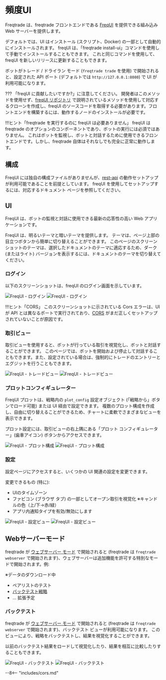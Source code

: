 # 頻度UI

Freqtrade は、freqtrade フロントエンドである [FreqUI](https://github.com/freqtrade/frequi) を提供できる組み込み Web サーバーを提供します。

デフォルトでは、UI はインストール (スクリプト、Docker) の一部として自動的にインストールされます。
freqUI は、「freqtrade install-ui」コマンドを使用して手動でインストールすることもできます。
これと同じコマンドを使用して、freqUI を新しいリリースに更新することもできます。

ボットがトレード / ドライラン モード (`freqtrade trade` を使用) で開始されると、設定された API ポート (デフォルトでは `http://127.0.0.1:8080`) で UI が利用可能になります。

??? 「freqUI に貢献したいですか?」に注意してください。
    開発者はこのメソッドを使用せず、[freqUI リポジトリ](https://github.com/freqtrade/frequi) で説明されているメソッドを使用して対応するクローンを作成し、freqUI のソースコードを取得する必要があります。フロントエンドを構築するには、動作するノードのインストールが必要です。

!!!ヒント「freqtrade を実行するのに freqUI は必要ありません」
    freqUI は freqtrade のオプションのコンポーネントであり、ボットの実行には必須ではありません。
    これはボットを監視し、ボットと対話するために使用できるフロントエンドです。しかし、freqtrade 自体はそれなしでも完全に正常に動作します。

## 構成

FreqUI には独自の構成ファイルがありませんが、[rest-api](rest-api.md) の動作セットアップが利用可能であることを前提としています。
freqUI を使用してセットアップするには、対応するドキュメント ページを参照してください。

## UI

FreqUI は、ボットの監視と対話に使用できる最新の応答性の高い Web アプリケーションです。

FreqUI は、明るいテーマと暗いテーマを提供します。
テーマは、ページ上部の目立つボタンから簡単に切り替えることができます。
このページのスクリーンショットのテーマは、選択したドキュメントのテーマに適応するため、ダーク (またはライト) バージョンを表示するには、ドキュメントのテーマを切り替えてください。

### ログイン

以下のスクリーンショットは、freqUI のログイン画面を示しています。

![FreqUI - ログイン](assets/frequi-login-CORS.png#only-dark)
![FreqUI - ログイン](assets/frequi-login-CORS-light.png#only-light)

!!!ヒント「CORS」
    このスクリーンショットに示されている Cors エラーは、UI が API とは異なるポートで実行されており、[CORS](#cors) がまだ正しくセットアップされていないことが原因です。

### 取引ビュー

取引ビューを使用すると、ボットが行っている取引を視覚化し、ボットと対話することができます。
このページでは、ボットを開始および停止して対話することもできます。また、設定されている場合は、強制的にトレードのエントリーとエグジットを行うこともできます。

![FreqUI - トレードビュー](assets/freqUI-trade-pane-dark.png#only-dark)
![FreqUI - トレードビュー](assets/freqUI-trade-pane-light.png#only-light)

### プロットコンフィギュレーター

FreqUI プロットは、戦略内の `plot_config` 設定オブジェクト (「戦略から」ボタンでロード可能) または UI 経由で設定できます。
複数のプロット構成を作成し、自由に切り替えることができるため、チャートに柔軟でさまざまなビューを表示できます。

プロット設定には、取引ビューの右上隅にある「プロット コンフィギュレーター」(歯車アイコン) ボタンからアクセスできます。

![FreqUI - プロット構成](assets/freqUI-plot-configurator-dark.png#only-dark)
![FreqUI - プロット構成](assets/freqUI-plot-configurator-light.png#only-light)

### 設定

設定ページにアクセスすると、いくつかの UI 関連の設定を変更できます。

変更できるもの (特に):

* UIのタイムゾーン
* ファビコン (ブラウザ タブ) の一部としてオープン取引を視覚化
※キャンドルの色（上/下→赤/緑）
* アプリ内通知タイプを有効/無効にします

![FreqUI - 設定ビュー](assets/frequi-settings-dark.png#only-dark)
![FreqUI - 設定ビュー](assets/frequi-settings-light.png#only-light)

## Webサーバーモード

freqtrade が [ウェブサーバー モード](utils.md#webserver-mode) で開始されると (freqtrade は `freqtrade webserver` で開始されます)、ウェブサーバーは追加機能を許可する特別なモードで開始されます。例:

※データのダウンロード中
* ペアリストのテスト
* [バックテスト戦略](#backtesting)
* ... 拡張予定

### バックテスト

freqtrade が [ウェブサーバー モード](utils.md#webserver-mode) で開始されると (freqtrade は `freqtrade webserver` で開始されます)、バックテスト ビューが利用可能になります。
このビューにより、戦略をバックテストし、結果を視覚化することができます。

以前のバックテスト結果をロードして視覚化したり、結果を相互に比較したりすることもできます。

![FreqUI - バックテスト](assets/freqUI-backtesting-dark.png#only-dark)
![FreqUI - バックテスト](assets/freqUI-backtesting-light.png#only-light)


--8<-- "includes/cors.md"
